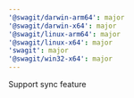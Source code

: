 ```yaml
---
'@swagit/darwin-arm64': major
'@swagit/darwin-x64': major
'@swagit/linux-arm64': major
'@swagit/linux-x64': major
'swagit': major
'@swagit/win32-x64': major
---
```


Support sync feature
